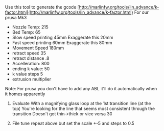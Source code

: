 
Use this tool to generate the gcode
[http://marlinfw.org/tools/lin_advance/k-factor.html](http://marlinfw.org/tools/lin_advance/k-factor.html)
For our prusa Mk3

 - Nozzle Temp: 215
 - Bed Temp: 65
 - Slow speed printing 45mm Exaggerate this 20mm
 - Fast speed printing 60mm Exaggerate this 80mm
 - Movement Speed 180mm
 - retract speed 35
 - retract distance .8
 - Accelleration: 800
 - ending k value: 50
 - k value steps 5
 - extrusion multiplier

Note: For prusa you don't have to add any ABL it'll do it automatically when it homes apparently

1. Evaluate
  With a magnifying glass loop at the 1st transition line (at the top)
  You're looking for the line that seems most consistent through the transition Doesn't got thin->thick or vice versa
30

2. File tune repeat above but set the scale  +-5 and steps to 0.5

<!--stackedit_data:
eyJoaXN0b3J5IjpbMTEwNzc5NDIxNywxOTY3MDg3MjI2LDEzMD
kyNjA2NCwyMTQ3MzAyNDUxLDk4MDY4NjA5MCwtMjAzNTE5Njg2
XX0=
-->